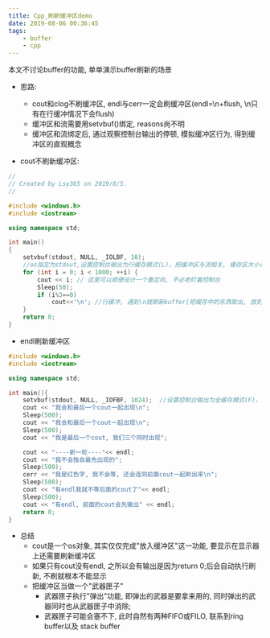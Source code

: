 ```yaml
---
title: Cpp_刷新缓冲区demo
date: 2019-08-06 00:36:45
tags:
    - buffer
    - cpp
---
```

本文不讨论buffer的功能, 单单演示buffer刷新的场景

- 思路:
    - cout和clog不刷缓冲区, endl与cerr一定会刷缓冲区(endl=\n+flush, \n只有在行缓冲情况下会flush)
    - 缓冲区和流需要用setvbuf()绑定, reasons尚不明
    - 缓冲区和流绑定后, 通过观察控制台输出的停顿, 模拟缓冲区行为, 得到缓冲区的直观概念

- cout不刷新缓冲区:

```cpp
//
// Created by Lsy365 on 2019/8/5.
//

#include <windows.h>
#include <iostream>

using namespace std;

int main()
{
    setvbuf(stdout, NULL, _IOLBF, 10);  
    //os指定为stdout,设置控制台输出为行缓存模式(L)，把缓冲区与流相关, 缓存区大小设为10字节
    for (int i = 0; i < 1000; ++i) { 
        cout << i; // 这里可以顺便设计一个重定向, 不必老盯着控制台
        Sleep(50);
        if (i%3==0)
            cout<<'\n'; //行缓冲, 遇到\n就刷新buffer[把缓存中的东西取出, 放到终端设备中]
    }
    return 0;
}
```


- endl刷新缓冲区

```cpp
#include <windows.h>
#include <iostream>

using namespace std;

int main(){
    setvbuf(stdout, NULL, _IOFBF, 1024);  //设置控制台输出为全缓存模式(F)，把缓冲区与流相关
    cout << "我会和最后一个cout一起出现\n";
    Sleep(500);
    cout << "我会和最后一个cout一起出现\n";
    Sleep(500);
    cout << "我是最后一个cout, 我们三个同时出现";

    cout << "----新一轮----"<< endl;
    cout << "我不会独自最先出现的";
    Sleep(500);
    cerr << "我是红色字, 我不会等, 还会连同前面cout一起刷出来\n";
    Sleep(500);
    cout << "有endl我就不等后面的cout了"<< endl;
    Sleep(500);
    cout << "有endl, 前面的cout会先输出" << endl;
    return 0;
}
```

- 总结
    - cout是一个os对象, 其实仅仅完成"放入缓冲区"这一功能, 要显示在显示器上还需要刷新缓冲区
    - 如果只有cout没有endl, 之所以会有输出是因为return 0;后会自动执行刷新, 不刷就根本不能显示
    - 把缓冲区当做一个"武器匣子"
        - 武器匣子执行"弹出"功能, 即弹出的武器是要拿来用的, 同时弹出的武器同时也从武器匣子中消除;
        - 武器匣子可能会塞不下, 此时自然有两种FIFO或FILO, 联系到ring buffer以及 stack buffer
